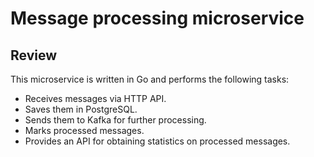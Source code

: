 # Message processing microservice

## Review

This microservice is written in Go and performs the following tasks:
- Receives messages via HTTP API.
- Saves them in PostgreSQL.
- Sends them to Kafka for further processing.
- Marks processed messages.
- Provides an API for obtaining statistics on processed messages.
